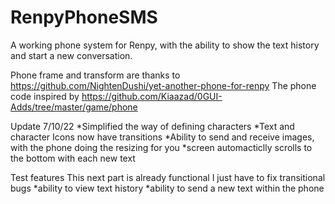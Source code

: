# RenpyPhoneSMS
A working phone system for Renpy, with the ability to show the text history and start a new conversation.

Phone frame and transform are thanks to https://github.com/NightenDushi/yet-another-phone-for-renpy
The phone code inspired by https://github.com/Kiaazad/0GUI-Adds/tree/master/game/phone

Update 7/10/22
*Simplified the way of defining characters
*Text and character Icons now have transitions
*Ability to send and receive images, with the phone doing the resizing for you
*screen automacticlly scrolls to the bottom with each new text

Test features
This next part is already functional I just have to fix transitional bugs
*ability to view text history
*ability to send a new text within the phone

